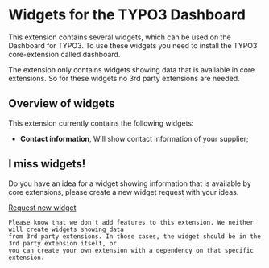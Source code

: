 # Widgets for the TYPO3 Dashboard
This extension contains several widgets, which can be used on the Dashboard for TYPO3. To use
these widgets you need to install the TYPO3 core-extension called dashboard.

The extension only contains widgets showing data that is available in core extensions. So for
these widgets no 3rd party extensions are needed.

## Overview of widgets
This extension currently contains the following widgets:
* **Contact information**, Will show contact information of your supplier;

## I miss widgets!
Do you have an idea for a widget showing information that is available by core extensions, please
create a new widget request with your ideas.

[Request new widget](https://github.com/FriendsOfTYPO3/widgets/issues/new?labels=widget&template=widget-request.md)

```
Please know that we don't add features to this extension. We neither will create widgets showing data
from 3rd party extensions. In those cases, the widget should be in the 3rd party extension itself, or
you can create your own extension with a dependency on that specific extension.
```
